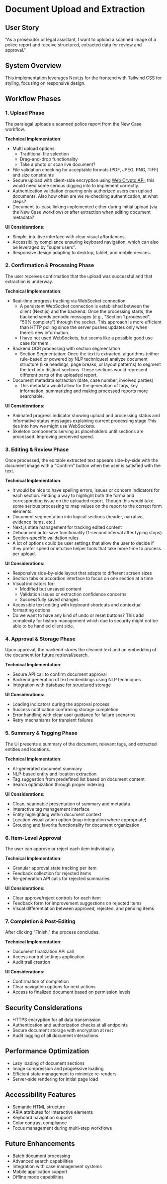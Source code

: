 # Document Upload and Extraction

## User Story

"As a prosecutor or legal assistant, I want to upload a scanned image of a police report and receive structured, extracted data for review and approval."

## System Overview

This implementation leverages Next.js for the frontend with Tailwind CSS for styling, focusing on responsive design.

## Workflow Phases

### 1. Upload Phase

The paralegal uploads a scanned police report from the New Case workflow.

**Technical Implementation:**

- Multi upload options:
  - Traditional file selection
  - Drag-and-drop functionality
  - Take a photo or scan live document?
- File validation checking for acceptable formats (PDF, JPEG, PNG, TIFF) and size constraints
- Secure upload with client-side encryption using [Web Crypto API](https://developer.mozilla.org/en-US/docs/Web/API/Web_Crypto_API), this would need some serious digging into to implement correctly.
- Authentication validation ensuring only authorized users can upload documents. Also how often are we re-checking authentication, at what steps?
- Document-to-case linking implemented either during initial upload (via the New Case workflow) or after extraction when editing document metadata?

**UI Considerations:**

- Simple, intuitive interface with clear visual affordances.
- Accessibility compliance ensuring keyboard navigation, which can also be leveraged by "super users".
- Responsive design adapting to desktop, tablet, and mobile devices.

### 2. Confirmation & Processing Phase

The user receives confirmation that the upload was successful and that extraction is underway.

**Technical Implementation:**

- Real-time progress tracking via WebSocket connection
  - A persistent WebSocket connection is established between the client (Next.js) and the backend. Once the processing starts, the backend sends periodic messages (e.g., "Section 1 processed", "50% complete") through the socket. This approach is more efficient than HTTP polling since the server pushes updates only when there’s new information.
  - I have not used WebSockets, but seems like a possible good use case for them.
- Backend OCR processing with section segmentation
  - Section Segmentation: Once the text is extracted, algorithms (either rule-based or powered by NLP techniques) analyze document structure (like headings, page breaks, or layout patterns) to segment the text into distinct sections. These sections would represent different parts of the uploaded report.
- Document metadata extraction (date, case number, involved parties)
  - This metadata would allow for the generation of tags, key information, summarizing and making processed reports more searchable.

**UI Considerations:**

- Animated progress indicator showing upload and processing status and Informative status messages explaining current processing stage This ties into how we might use WebSockets.
- Skeleton components serving as placeholders until sections are processed. Improving perceived speed.

### 3. Editing & Review Phase

Once processed, the editable extracted text appears side-by-side with the document image with a "Confirm" button when the user is satisfied with the text.

**Technical Implementation:**

- It would be nice to have spelling errors, issues or concern indicators for each section. Finding a way to highlight both the forma and corresponding issue on the uploaded report. Though this would take some serious processing to map values on the report to the correct form elements.
- Document segmentation into logical sections (header, narrative, evidence items, etc.)
- Next.js state management for tracking edited content
- Debounced auto-save functionality (1-second interval after typing stops)
- Section-specific validation rules
- A lot of options could be user settings that allow the user to decide if they prefer speed or intuitive helper tools that take more time to process per upload.

**UI Considerations:**

- Responsive side-by-side layout that adapts to different screen sizes
- Section tabs or accordion interface to focus on one section at a time
- Visual indicators for:
  - Modified but unsaved content
  - Validation issues or extraction confidence concerns
  - Successfully saved changes
- Accessible text editing with keyboard shortcuts and contextual formatting options
- Do we want to have any kind of undo or reset buttons? This add complexity for history management which due to security might not be able to be handled client side.

### 4. Approval & Storage Phase

Upon approval, the backend stores the cleaned text and an embedding of the document for future retrieval/search.

**Technical Implementation:**

- Secure API call to confirm document approval
- Backend generation of text embeddings using NLP techniques
- Integration with database for structured storage

**UI Considerations:**

- Loading indicators during the approval process
- Success notification confirming storage completion
- Error handling with clear user guidance for failure scenarios
- Retry mechanisms for transient failures

### 5. Summary & Tagging Phase

The UI presents a summary of the document, relevant tags, and extracted entities and locations.

**Technical Implementation:**

- AI-generated document summary
- NLP-based entity and location extraction
- Tag suggestion from predefined list based on document content
- Search optimization through proper indexing

**UI Considerations:**

- Clean, scannable presentation of summary and metadata
- Interactive tag management interface
- Entity highlighting within document context
- Location visualization option (map integration where appropriate)
- Grouping and favorite functionality for document organization

### 6. Item-Level Approval

The user can approve or reject each item individually.

**Technical Implementation:**

- Granular approval state tracking per item
- Feedback collection for rejected items
- Re-generation API calls for rejected summaries

**UI Considerations:**

- Clear approve/reject controls for each item
- Feedback form for improvement suggestions on rejected items
- Visual differentiation between approved, rejected, and pending items

### 7. Completion & Post-Editing

After clicking "Finish," the process concludes.

**Technical Implementation:**

- Document finalization API call
- Access control settings application
- Audit trail creation

**UI Considerations:**

- Confirmation of completion
- Clear navigation options for next actions
- Access to finalized document based on permission levels

## Security Considerations

- HTTPS encryption for all data transmission
- Authentication and authorization checks at all endpoints
- Secure document storage with encryption at rest
- Audit logging of all document interactions

## Performance Optimization

- Lazy loading of document sections
- Image compression and progressive loading
- Efficient state management to minimize re-renders
- Server-side rendering for initial page load

## Accessibility Features

- Semantic HTML structure
- ARIA attributes for interactive elements
- Keyboard navigation support
- Color contrast compliance
- Focus management during multi-step workflows

## Future Enhancements

- Batch document processing
- Advanced search capabilities
- Integration with case management systems
- Mobile application support
- Offline mode capabilities
